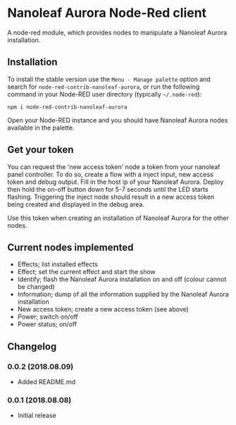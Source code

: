 # Nanoleaf Aurora Node-Red client #

A node-red module, which provides nodes to manipulate a Nanoleaf Aurora installation.

## Installation ##

To install the stable version use the `Menu - Manage palette` option and search for `node-red-contrib-nanoleaf-aurora`, or run the following command in your Node-RED user directory (typically `~/.node-red`):

    npm i node-red-contrib-nanoleaf-aurora

Open your Node-RED instance and you should have Nanoleaf Aurora nodes available in the palette.

## Get your token ##

You can request the 'new access token' node  a token from your nanoleaf panel controller.
To do so, create a flow with a inject input, new access token and debug output.  Fill in the host ip of your Nanoleaf Aurora.  Deploy then hold the on-off button down for 5-7 seconds until the LED starts flashing.  Triggering the inject node should result in a new access token being created and displayed in the debug area.

Use this token when creating an installation of Nanoleaf Aurora for the other nodes.

## Current nodes implemented ##

* Effects; list installed effects
* Effect; set the current effect and start the show
* Identify; flash the Nanoleaf Aurora installation on and off (colour cannot be changed)
* Information; dump of all the information supplied by the Nanoleaf Aurora installation
* New access token; create a new access token (see above)
* Power; switch on/off
* Power status; on/off

## Changelog ##

### 0.0.2 (2018.08.09)
- Added README.md

### 0.0.1 (2018.08.08)
- Initial release
